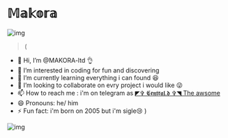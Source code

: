 # 𝕄𝕒𝕜𝕠𝕣𝕒 #
![img](https://files.catbox.moe/pb63yf.png)



>(
- 👋 Hi, I’m @MAKORA-ltd 👌
- 👀 I’m interested in coding for fun and discovering
- 🌱 I’m currently learning everything i can found 😆
- 💞️ I’m looking to collaborate on evry project i would like 😜
- 📫 How to reach me : i'm on telegram as [◤✞ 𝕮𝖊𝖓𝖙𝖗𝖆𝖑.𝖉 ✞◥ The awsome](https://t.me/badArchange1)
- 😄 Pronouns: he/ him
- ⚡ Fun fact: i'm born on 2005 but i'm sigle😢
)
<!---
MAKORA-ltd/MAKORA-ltd is a ✨ special ✨ repository because its `README.md` (this file) appears on your GitHub profile.
You can click the Preview link to take a look at your changes.
--->




![img](https://files.catbox.moe/dhob6k.jpg)  

